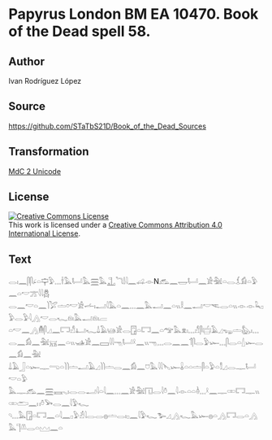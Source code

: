# Papyrus London BM EA 10470. Book of the Dead spell 58.

## Author 

Ivan Rodríguez López

## Source 

https://github.com/STaTbS21D/Book_of_the_Dead_Sources

## Transformation 

[MdC 2 Unicode](https://statbs21d.github.io/mdc2unicode.html)

## License 

<a rel="license" href="http://creativecommons.org/licenses/by/4.0/"><img alt="Creative Commons License" style="border-width:0" src="https://i.creativecommons.org/l/by/4.0/88x31.png" /></a><br />This work is licensed under a <a rel="license" href="http://creativecommons.org/licenses/by/4.0/">Creative Commons Attribution 4.0 International License</a>.

## Text 

<hiero><rubrum>𓂋𓏤𓈖𓋴𓋴𓂊𓏏𓊡𓅱𓈓𓌂𓅓𓂡𓅓𓈗𓅓</rubrum>𓊻<rubrum>𓆓𓌃𓇋𓈖</rubrum>𓊩𓁹N𓃹𓈖𓉿𓂡𓈖𓀀𓅖𓏏𓂋𓆵𓀁𓏏𓅱𓈖𓏏𓎢𓊄𓇋𓇋𓆣<br>
𓂋𓈖𓎢𓏏𓈖𓌙𓅯𓏝𓏌𓎢𓀀𓌡𓏤𓂝𓇋𓅓𓏏𓈖𓈓𓈖𓅓𓂝𓈖𓏏𓏭𓎛𓈖𓂝𓎢𓌻𓂋𓏏𓏭𓁹𓁹𓆗𓊪𓅱𓂋𓅱𓇋𓂻𓎢𓂋𓆑𓁶𓏤𓅓𓂝𓁶𓏤𓐝<br>
𓏏𓎢𓈖𓂻𓄟𓋴𓈎𓈖𓉐𓀭𓂞𓆑𓍑𓄿𓊞𓀀𓂋𓉞𓏏𓉐𓈖𓏏𓅠𓅓𓁷𓏤𓈓𓀭𓋴𓐠𓄿𓈎𓆌𓏝𓅽𓏤𓈓<br>
𓂋𓈖𓀁𓈖𓅖𓄚𓈖𓏏𓏭𓊛𓀀𓈖𓈙𓇋𓇋𓁸𓂡𓍲𓈖𓏭𓁸𓈓𓂋𓈖𓈖𓄊𓋴𓂋𓅱𓆱𓈓𓋴𓂋𓏏𓇮𓆱𓂋𓈖𓀁𓈖𓅖<br>
𓍑𓄿𓃀𓏏𓆱𓊃𓂸𓏏𓌙𓌙𓏝𓂝𓄿𓈎𓌙𓌙𓏝𓂋𓈖𓀁𓈖𓈞𓅓𓇋𓇋𓊦𓆱𓏇𓏏𓏏𓏝𓋴𓏏𓅱𓏏𓀾𓈎𓂋𓊃𓂡𓎢𓏏𓅱<br>
𓅓𓊃𓃹𓈖𓈗𓈘𓈅𓏤𓂋𓂋𓂝𓇋𓏏𓇋𓈖𓈓𓈖𓀀𓅖𓉔𓂋𓇋𓏊𓈖𓇋𓁹𓏏𓏏𓏈𓈓𓍲𓈖𓊃𓏒𓉐𓊃𓏭𓏒𓂧𓈖𓏮𓏊𓅨𓂋𓈖𓇋𓅱𓆑<br>
𓄹𓈓𓅓𓉞𓏏𓉐𓈖𓏏𓇋𓈖𓊪𓅱𓁢<rubrum>𓇋𓂋𓂋𓐍𓏝𓂋𓏤𓊪𓈖𓇋𓅱𓆑𓅧𓈎𓂻𓆑𓅓𓆱𓐍𓏏𓂻𓉐𓂋𓏏𓂻</rubrum>𓅓𓊹𓌨𓂋𓏏𓈉𓈖𓏏<br></hiero>